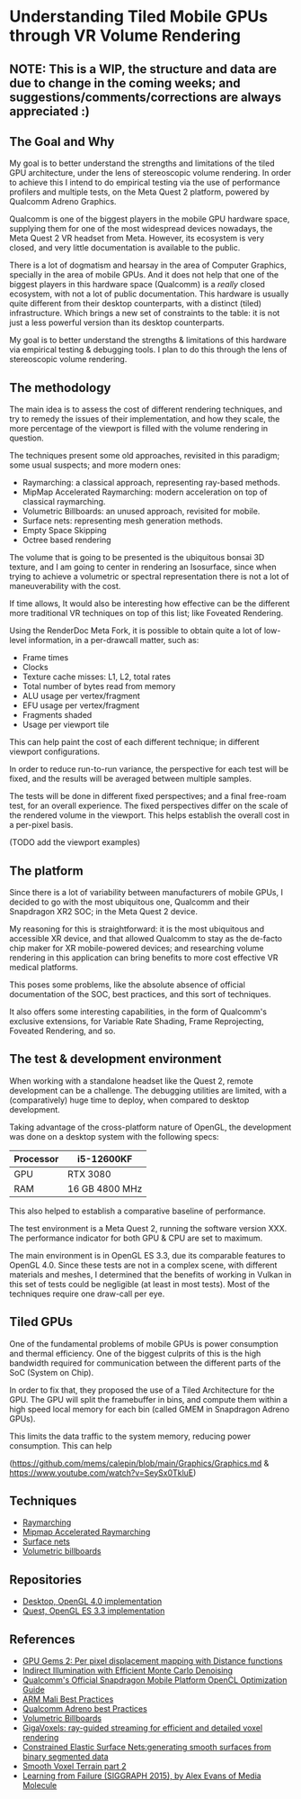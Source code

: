 # Understanding Tiled Mobile GPUs through VR Volume Rendering

## NOTE: This is a WIP, the structure and data are due to change in the coming weeks; and suggestions/comments/corrections are always appreciated  :)

## The Goal and Why

My goal is to better understand the strengths and limitations of the tiled GPU architecture, under the lens of stereoscopic volume rendering. In order to achieve this I intend to do empirical testing via the use of performance profilers and multiple tests, on the Meta Quest 2 platform, powered by Qualcomm Adreno Graphics.

Qualcomm is one of the biggest players in the mobile GPU hardware space, supplying them for one of the most widespread devices nowadays, the Meta Quest 2 VR headset from Meta. However, its ecosystem is very closed, and very little documentation is available to the public.

There is a lot of dogmatism and hearsay in the area of Computer Graphics, specially in the area of mobile GPUs. And it does not help that one of the biggest players in this hardware space (Qualcomm) is a *really* closed ecosystem, with not a lot of public documentation. This hardware is usually quite different from their desktop counterparts, with a distinct (tiled) infrastructure. Which brings a new set of constraints to the table: it is not just a less powerful version than its desktop counterparts.

My goal is to better understand the strengths & limitations of this hardware via empirical testing & debugging tools. I plan to do this through the lens of stereoscopic volume rendering.

## The methodology

The main idea is to assess the cost of different rendering techniques, and try to remedy the issues of their implementation, and how they scale, the more percentage of the viewport is filled with the volume rendering in question.

The techniques present some old approaches, revisited in this paradigm; some usual suspects; and more modern ones:

* Raymarching: a classical approach, representing ray-based methods.
* MipMap Accelerated Raymarching: modern acceleration on top of classical raymarching.
* Volumetric Billboards: an unused approach, revisited for mobile.
* Surface nets: representing mesh generation methods.
* Empty Space Skipping
* Octree based rendering

The volume that is going to be presented is the ubiquitous bonsai 3D texture, and I am going to center in rendering an Isosurface, since when trying to achieve a volumetric or spectral representation there is not a lot of maneuverability with the cost.

If time allows, It would also be interesting how effective can be the different more traditional VR techniques on top of this list; like Foveated Rendering.

Using the RenderDoc Meta Fork, it is possible to obtain quite a lot of low-level information, in a per-drawcall matter, such as:

* Frame times
* Clocks
* Texture cache misses: L1, L2, total rates
* Total number of bytes read from memory
* ALU usage per vertex/fragment
* EFU usage per vertex/fragment
* Fragments shaded
* Usage per viewport tile

This can help paint the cost of each different technique; in different viewport configurations.

In order to reduce run-to-run variance, the perspective for each test will be fixed, and the results will be averaged between multiple samples.

The tests will be done in different fixed perspectives; and a final free-roam test, for an overall experience. The fixed perspectives differ on the scale of the rendered volume in the viewport. This helps establish the overall cost in a per-pixel basis.

(TODO add the viewport examples)

## The platform

Since there is a lot of variability between manufacturers of mobile GPUs, I decided to go with the most ubiquitous one, Qualcomm and their Snapdragon XR2 SOC; in the Meta Quest 2 device.

My reasoning for this is straightforward: it is the most ubiquitous and accessible XR device, and that allowed Qualcomm to stay as the de-facto chip maker for XR mobile-powered devices; and researching volume rendering in this application can bring benefits to more cost effective VR medical platforms.

This poses some problems, like the absolute absence of official documentation of the SOC, best practices, and this sort of techniques.

It also offers some interesting capabilities, in the form of Qualcomm's exclusive extensions, for Variable Rate Shading, Frame Reprojecting, Foveated Rendering, and so.

## The test & development environment

When working with a standalone headset like the Quest 2, remote development can be a challenge. The debugging utilities are limited, with a (comparatively) huge time to deploy, when compared to desktop development.

Taking advantage of the cross-platform nature of OpenGL, the development was done on a desktop system with the following specs:


| Processor | i5-12600KF     |
| ----------- | ---------------- |
| GPU       | RTX 3080       |
| RAM       | 16 GB 4800 MHz |

This also helped to establish a comparative baseline of performance.

The test environment is a Meta Quest 2, running the software version XXX. The performance indicator for both GPU & CPU are set to maximum.

The main environment is in OpenGL ES 3.3, due its comparable features to OpenGL 4.0. Since these tests are not in a complex scene, with different materials and meshes, I determined that the benefits of working in Vulkan in this set of tests could be negligible (at least in most tests). Most of the techniques require one draw-call per eye.

## Tiled GPUs

One of the fundamental problems of mobile GPUs is power consumption and thermal efficiency. One of the biggest culprits of this is the high bandwidth required for communication between the different parts of the SoC (System on Chip).

In order to fix that, they proposed the use of a Tiled Architecture for the GPU. The GPU will split the framebuffer in bins, and compute them within a high speed local memory for each bin (called GMEM in Snapdragon Adreno GPUs).

This limits the data traffic to the system memory, reducing power consumption. This can help

(https://github.com/mems/calepin/blob/main/Graphics/Graphics.md & https://www.youtube.com/watch?v=SeySx0TkluE)

## Techniques

* [Raymarching](https://github.com/JsMarq96/Understanding-Tileg-GPUs-VR-Volume-Rendering/blob/main/raymarching/raymarching.md)
* [Mipmap Accelerated Raymarching](https://github.com/JsMarq96/Understanding-Tileg-GPUs-VR-Volume-Rendering/blob/main/mipmap-accel-raymarching/mar.md)
* [Surface nets](https://github.com/JsMarq96/Understanding-Tiled-GPUs-VR-Volume-Rendering/blob/main/surface-nets/surface_nets.md)
* [Volumetric billboards](https://github.com/JsMarq96/Understanding-Tiled-GPUs-VR-Volume-Rendering/blob/main/volumetric-billboard/billboards.md)

## Repositories

* [Desktop, OpenGL 4.0 implementation](https://github.com/JsMarq96/Volume-Rendering-Desktop)
* [Quest, OpenGL ES 3.3 implementation](https://github.com/JsMarq96/Quest-Tiled-Volume-Rendering)

## References

* [GPU Gems 2: Per pixel displacement mapping with Distance functions](https://developer.nvidia.com/gpugems/gpugems2/part-i-geometric-complexity/chapter-8-pixel-displacement-mapping-distance-functions)
* [Indirect Illumination with Efficient Monte Carlo Denoising](https://link.springer.com/article/10.1007/s11042-020-09884-5)
* [Qualcomm's Official Snapdragon Mobile Platform OpenCL Optimization Guide](https://developer.qualcomm.com/download/adrenosdk/adreno-opencl-programming-guide.pdf?referrer=node/6114https:/)
* [ARM Mali Best Practices](https://documentation-service.arm.com/static/62f4f9b7c3b04f2bd53e1c65)
* [Qualcomm Adreno best Practices](https://developer.qualcomm.com/sites/default/files/docs/adreno-gpu/snapdragon-game-toolkit/gdg/gpu/best_practices.html)
* [Volumetric Billboards](https://hal.inria.fr/inria-00402067)
* [GigaVoxels: ray-guided streaming for efficient and detailed voxel rendering](https://dl.acm.org/doi/10.1145/1507149.1507152)
* [Constrained Elastic Surface Nets:generating smooth surfaces from binary segmented data](https://www.merl.com/publications/docs/TR99-24.pdf)
* [Smooth Voxel Terrain part 2](https://0fps.net/2012/07/12/smooth-voxel-terrain-part-2/)
* [Learning from Failure (SIGGRAPH 2015), by Alex Evans of Media Molecule](https://advances.realtimerendering.com/s2015/AlexEvans_SIGGRAPH-2015-sml.pdf)

